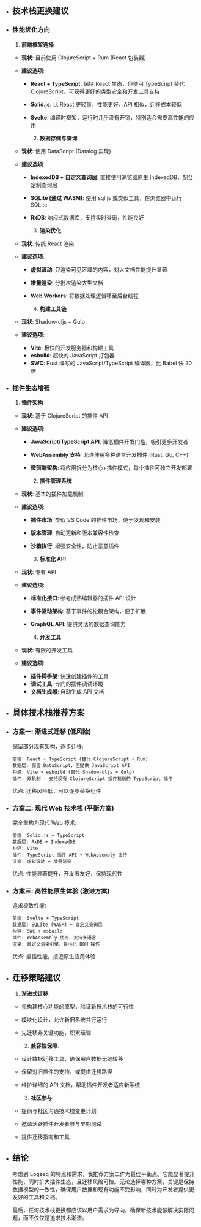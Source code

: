 - ## 技术栈更换建议
- ### 性能优化方向
  
	1. **前端框架选择**

	- **现状**: 目前使用 ClojureScript + Rum (React 包装器)
	- **建议选项**:
		- **React + TypeScript**: 保持 React 生态，但使用 TypeScript 替代 ClojureScript，可获得更好的类型安全和开发工具支持
		- **Solid.js**: 比 React 更轻量，性能更好，API 相似，迁移成本较低
		- **Svelte**: 编译时框架，运行时几乎没有开销，特别适合需要高性能的应用
		    
			2. **数据存储与查询**

	- **现状**: 使用 DataScript (Datalog 实现)
	- **建议选项**:
		- **IndexedDB + 自定义查询层**: 直接使用浏览器原生 IndexedDB，配合定制查询层
		- **SQLite (通过 WASM)**: 使用 sql.js 或类似工具，在浏览器中运行 SQLite
		- **RxDB**: 响应式数据库，支持实时查询，性能良好
		    
			3. **渲染优化**

	- **现状**: 传统 React 渲染
	- **建议选项**:
		- **虚拟滚动**: 只渲染可见区域的内容，对大文档性能提升显著
		- **增量渲染**: 分批次渲染大型文档
		- **Web Workers**: 将数据处理逻辑移至后台线程
		    
			4. **构建工具链**

	- **现状**: Shadow-cljs + Gulp
	- **建议选项**:
		- **Vite**: 极快的开发服务器和构建工具
		- **esbuild**: 超快的 JavaScript 打包器
		- **SWC**: Rust 编写的 JavaScript/TypeScript 编译器，比 Babel 快 20 倍
- ### 插件生态增强
  
	1. **插件架构**

	- **现状**: 基于 ClojureScript 的插件 API
	- **建议选项**:
		- **JavaScript/TypeScript API**: 降低插件开发门槛，吸引更多开发者
		- **WebAssembly 支持**: 允许使用多种语言开发插件 (Rust, Go, C++)
		- **微前端架构**: 将应用拆分为核心+插件模式，每个插件可独立开发部署
		    
			2. **插件管理系统**

	- **现状**: 基本的插件加载机制
	- **建议选项**:
		- **插件市场**: 类似 VS Code 的插件市场，便于发现和安装
		- **版本管理**: 自动更新和版本兼容性检查
		- **沙箱执行**: 增强安全性，防止恶意插件
		    
			3. **标准化 API**

	- **现状**: 专有 API
	- **建议选项**:
		- **标准化接口**: 参考成熟编辑器的插件 API 设计
		- **事件驱动架构**: 基于事件的松耦合架构，便于扩展
		- **GraphQL API**: 提供灵活的数据查询能力
		    
			4. **开发工具**

	- **现状**: 有限的开发工具
	- **建议选项**:
		- **插件脚手架**: 快速创建插件的工具
		- **调试工具**: 专门的插件调试环境
		- **文档生成器**: 自动生成 API 文档
- ## 具体技术栈推荐方案
- ### 方案一: 渐进式迁移 (低风险)
  
  保留部分现有架构，逐步迁移:  
  
  ```
  前端: React + TypeScript (替代 ClojureScript + Rum)
  数据层: 保留 DataScript，但提供 JavaScript API
  构建: Vite + esbuild (替代 Shadow-cljs + Gulp)
  插件: 双轨制 - 支持现有 ClojureScript 插件和新的 TypeScript 插件
  ```
  
  优点: 迁移风险低，可以逐步替换组件  
- ### 方案二: 现代 Web 技术栈 (平衡方案)
  
  完全重构为现代 Web 技术:  
  
  ```
  前端: Solid.js + TypeScript
  数据层: RxDB + IndexedDB
  构建: Vite
  插件: TypeScript 插件 API + WebAssembly 支持
  渲染: 虚拟滚动 + 增量渲染
  ```
  
  优点: 性能显著提升，开发者友好，保持现代性  
- ### 方案三: 高性能原生体验 (激进方案)
  
  追求极致性能:  
  
  ```
  前端: Svelte + TypeScript
  数据层: SQLite (WASM) + 自定义查询层
  构建: SWC + esbuild
  插件: WebAssembly 优先，支持多语言
  渲染: 自定义渲染引擎，最小化 DOM 操作
  ```
  
  优点: 最佳性能，接近原生应用体验  
- ## 迁移策略建议
  
	1. **渐进式迁移**:

	- 先构建核心功能的原型，验证新技术栈的可行性
	- 模块化设计，允许新旧系统并行运行
	- 先迁移非关键功能，积累经验
	    
		2. **兼容性保障**:

	- 设计数据迁移工具，确保用户数据无缝转移
	- 保留对旧插件的支持，或提供迁移路径
	- 维护详细的 API 文档，帮助插件开发者适应新系统
	    
		3. **社区参与**:

	- 提前与社区沟通技术栈变更计划
	- 邀请活跃插件开发者参与早期测试
	- 提供迁移指南和工具
- ## 结论
  
  考虑到 Logseq 的特点和需求，我推荐方案二作为最佳平衡点。它能显著提升性能，同时扩大插件生态，且迁移风险可控。无论选择哪种方案，关键是保持数据模型的一致性，确保用户数据和现有功能不受影响，同时为开发者提供更友好的工具和文档。  
  
  最后，任何技术栈更换都应该以用户需求为导向，确保新技术能够解决实际问题，而不仅仅是追求技术潮流。